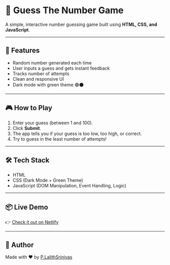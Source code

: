 # 🎯 Guess The Number Game

A simple, interactive number guessing game built using **HTML, CSS, and JavaScript**.

---

## 🚀 Features

- Random number generated each time
- User inputs a guess and gets instant feedback
- Tracks number of attempts
- Clean and responsive UI
- Dark mode with green theme 🟢🌑

---

## 🎮 How to Play

1. Enter your guess (between 1 and 100).
2. Click **Submit**.
3. The app tells you if your guess is too low, too high, or correct.
4. Try to guess in the least number of attempts!

---

## 🛠️ Tech Stack

- HTML
- CSS (Dark Mode + Green Theme)
- JavaScript (DOM Manipulation, Event Handling, Logic)

---

## 📦 Live Demo

👉 [Check it out on Netlify](https://mindmaster-guessthenumber.netlify.app/)

---
## 🧠 Author

Made with ❤️ by [P.LalithSrinivas](https://github.com/Lalith-srinivas)

